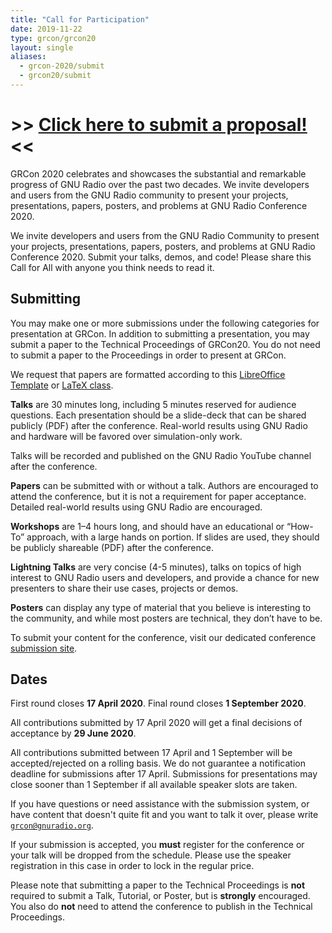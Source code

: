 ```yaml
---
title: "Call for Participation"
date: 2019-11-22
type: grcon/grcon20
layout: single
aliases:
  - grcon-2020/submit
  - grcon20/submit
---
```


# >>  [Click here to submit a proposal!](https://pretalx.gnuradio.org/grcon20/cfp) <<

GRCon 2020 celebrates and showcases the substantial and remarkable progress of
GNU Radio over the past two decades. We invite developers and users from the GNU
Radio community to present your projects, presentations, papers, posters, and
problems at GNU Radio Conference 2020.

We invite developers and users from the GNU Radio Community to present your
projects, presentations, papers, posters, and problems at GNU Radio Conference
2020. Submit your talks, demos, and code! Please share this Call for All with
anyone you think needs to read it.

## Submitting

You may make one or more submissions under the following categories for
presentation at GRCon. In addition to submitting a presentation, you may submit
a paper to the Technical Proceedings of GRCon20. You do not need to submit a
paper to the Proceedings in order to present at GRCon.

We request that papers are formatted according to this [LibreOffice
Template](/grcon_format_libreoffice.odt) or [LaTeX class](/grcon.tar.gz).

**Talks** are 30 minutes long, including 5 minutes reserved for audience
questions. Each presentation should be a slide-deck that can be shared publicly
(PDF) after the conference. Real-world results using GNU Radio and hardware
will be favored over simulation-only work.

Talks will be recorded and published on the GNU Radio YouTube channel after the
conference.

**Papers** can be submitted with or without a talk.  Authors are encouraged to
attend the conference, but it is not a requirement for paper acceptance.
Detailed real-world results using GNU Radio are encouraged.

**Workshops** are 1–4 hours long, and should have an educational or “How-To”
approach, with a large hands on portion. If slides are used, they should be
publicly shareable (PDF) after the conference.

**Lightning Talks** are very concise (4-5 minutes), talks on topics of high
interest to GNU Radio users and developers, and provide a chance for new
presenters to share their use cases, projects or demos.

**Posters** can display any type of material that you believe is interesting to
the community, and while most posters are technical, they don’t have to be.

To submit your content for the conference, visit our dedicated conference
[submission site](https://pretalx.gnuradio.org/grcon20/cfp).

## Dates

First round closes **17 April 2020**.  Final round closes **1 September 2020**.

All contributions submitted by 17 April 2020 will get a final decisions of
acceptance by **29 June 2020**.

All contributions submitted between 17 April and 1 September will be
accepted/rejected on a rolling basis. We do not guarantee a notification
deadline for submissions after 17 April. Submissions for presentations may close
sooner than 1 September if all available speaker slots are taken.

If you have questions or need assistance with the submission system, or have
content that doesn't quite fit and you want to talk it over, please write
[`grcon@gnuradio.org`](mailto:grcon@gnuradio.org). 

If your submission is accepted, you **must** register for the conference or
your talk will be dropped from the schedule. Please use the speaker registration
in this case in order to lock in the regular price.

Please note that submitting a paper to the Technical Proceedings is **not**
required to submit a Talk, Tutorial, or Poster, but is **strongly** encouraged.
You also do **not** need to attend the conference to publish in the Technical
Proceedings.

